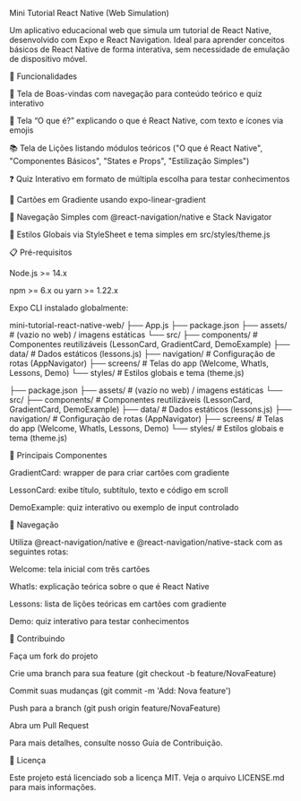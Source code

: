 Mini Tutorial React Native (Web Simulation)

Um aplicativo educacional web que simula um tutorial de React Native, desenvolvido com Expo e React Navigation. Ideal para aprender conceitos básicos de React Native de forma interativa, sem necessidade de emulação de dispositivo móvel.

🚀 Funcionalidades

📱 Tela de Boas-vindas com navegação para conteúdo teórico e quiz interativo

📖 Tela “O que é?” explicando o que é React Native, com texto e ícones via emojis

📚 Tela de Lições listando módulos teóricos ("O que é React Native", "Componentes Básicos", "States e Props", "Estilização Simples")

❓ Quiz Interativo em formato de múltipla escolha para testar conhecimentos

🎨 Cartões em Gradiente usando expo-linear-gradient

🚀 Navegação Simples com @react-navigation/native e Stack Navigator

📝 Estilos Globais via StyleSheet e tema simples em src/styles/theme.js

📋 Pré-requisitos

Node.js >= 14.x

npm >= 6.x ou yarn >= 1.22.x

Expo CLI instalado globalmente:

mini-tutorial-react-native-web/
├── App.js
├── package.json
├── assets/ # (vazio no web) / imagens estáticas
└── src/
├── components/ # Componentes reutilizáveis (LessonCard, GradientCard, DemoExample)
├── data/ # Dados estáticos (lessons.js)
├── navigation/ # Configuração de rotas (AppNavigator)
├── screens/ # Telas do app (Welcome, WhatIs, Lessons, Demo)
└── styles/ # Estilos globais e tema (theme.js)

├── package.json
├── assets/ # (vazío no web) / imagens estáticas
└── src/
├── components/ # Componentes reutilizáveis (LessonCard, GradientCard, DemoExample)
├── data/ # Dados estáticos (lessons.js)
├── navigation/ # Configuração de rotas (AppNavigator)
├── screens/ # Telas do app (Welcome, WhatIs, Lessons, Demo)
└── styles/ # Estilos globais e tema (theme.js)

🎨 Principais Componentes

GradientCard: wrapper de <LinearGradient> para criar cartões com gradiente

LessonCard: exibe título, subtítulo, texto e código em scroll

DemoExample: quiz interativo ou exemplo de input controlado

🔄 Navegação

Utiliza @react-navigation/native e @react-navigation/native-stack com as seguintes rotas:

Welcome: tela inicial com três cartões

WhatIs: explicação teórica sobre o que é React Native

Lessons: lista de lições teóricas em cartões com gradiente

Demo: quiz interativo para testar conhecimentos

🤝 Contribuindo

Faça um fork do projeto

Crie uma branch para sua feature (git checkout -b feature/NovaFeature)

Commit suas mudanças (git commit -m 'Add: Nova feature')

Push para a branch (git push origin feature/NovaFeature)

Abra um Pull Request

Para mais detalhes, consulte nosso Guia de Contribuição.

📝 Licença

Este projeto está licenciado sob a licença MIT. Veja o arquivo LICENSE.md para mais informações.
